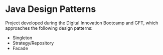 # Java Design Patterns 

Project developed during the Digital Innovation Bootcamp and GFT, which approaches the following design patterns:

* Singleton
* Strategy/Repository
* Facade
